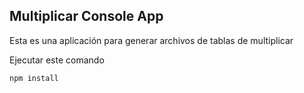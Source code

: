 
## Multiplicar Console App

Esta es una aplicación para generar archivos de tablas de
multiplicar

Ejecutar este comando

```
npm install
```